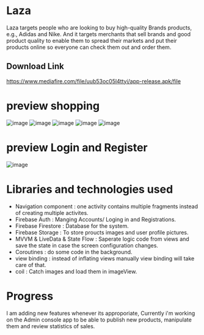 # Laza
Laza targets people who are looking to buy high-quality Brands products, e.g., Adidas and Nike. And it targets merchants that sell brands and good product quality to enable them to spread their markets and put their products online so everyone can check them out and order them.

## Download Link
https://www.mediafire.com/file/uub53oc05l4ttyi/app-release.apk/file

# preview shopping
![image](https://github.com/MhmdIbrahim1/Laza/assets/107378571/2b450787-74dc-4252-9682-fd12b724e178)
![image](https://github.com/MhmdIbrahim1/Laza/assets/107378571/d106c820-8bd5-433a-a577-472d78b091c7)
![image](https://github.com/MhmdIbrahim1/Laza/assets/107378571/c75655ea-19e7-4518-b503-f90a43f90117)
![image](https://github.com/MhmdIbrahim1/Laza/assets/107378571/0c445e98-e5f6-42f0-a7a1-9d2f1bc321ca)
![image](https://github.com/MhmdIbrahim1/Laza/assets/107378571/251d7158-6858-45b4-b7a5-84ca7b1fc36a)

# preview Login and Register
![image](https://github.com/MhmdIbrahim1/Laza/assets/107378571/cdbc38da-586f-4fc0-8ef6-5d34f65f319a)




# Libraries and technologies used
- Navigation component : one activity contains multiple fragments instead of creating multiple activites.
- Firebase Auth : Manging Accounts/ Loging in and Registrations.
- Firebase Firestore : Database for the system.
- Firebase Storage : To store proucts images and user profile pictures.
- MVVM & LiveData & State Flow : Saperate logic code from views and save the state in case the screen configuration changes.
- Coroutines : do some code in the background.
- view binding : instead of inflating views manually view binding will take care of that.
- coil : Catch images and load them in imageView.

# Progress
I am adding new features whenever its approporiate, Currently i'm working on the Admin console app to be able to publish new products, manipulate them and review statistics of sales.
